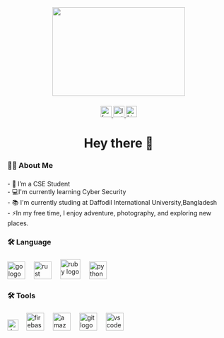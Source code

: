 <div align="center">
  <img height="200"  <img width="300" src="https://blogger.googleusercontent.com/img/b/R29vZ2xl/AVvXsEg2balyGplzwOf4ioFldz3nqfeHsUdCN64p1jHsra-JxzfpX3nljc57dUWclgWphkDeft4PwfXQ2fiasejzr4xI3qvoGBzTd8YrbKwwRzClAMW1EN7FN_DQHcuMO59Bxl_jnuwloo4U98bb4iiyTovrHrtvAR6m7XWi5DkcbqTbj8TcQlWUcIkrliuTSQo/s16000/Picsart_24-01-29_23-14-19-757.jpg"  />
</div>

###

<div align="center">
  <a href="https://www.facebook.com/antihydrozen" target="_blank">
  <img src="https://img.shields.io/static/v1?message=Facebook&logo=facebook&label=&color=1877F2&logoColor=white&labelColor=&style=for-the-badge" height="25" alt="facebook logo" />
</a>
  <a href="https://www.instagram.com/farhan_sadik_kawsar/" target="_blank">
  <img src="https://img.shields.io/static/v1?message=Instagram&logo=instagram&label=&color=E4405F&logoColor=white&labelColor=&style=for-the-badge" height="25" alt="Instagram logo" />
</a>
  <a href="https://www.linkedin.com/in/farhan-sadik-kawsar462/" target="_blank">
  <img src="https://img.shields.io/static/v1?message=LinkedIn&logo=linkedin&label=&color=0A66C2&logoColor=white&labelColor=&style=for-the-badge" height="25" alt="LinkedIn logo" />
</a>

</div>

###


###

<h1 align="center">Hey there 👋</h1>

###

<h3 align="left">👩‍💻  About Me</h3>

###

<p align="left">- 🔭 I’m a CSE Student <br>- 💻I'm currently learning Cyber Security <br>- 📚 I'm currently studing at Daffodil International University,Bangladesh <br>- ⚡In my free time, I enjoy adventure, photography, and exploring new places.</p>

###

<h3 align="left">🛠 Language</h3>

###

<div align="left">
  <img src="https://upload.wikimedia.org/wikipedia/commons/1/18/C_Programming_Language.svg" height="40" alt="go logo"  />
  <img width="12" />
  <img src="https://cdn.worldvectorlogo.com/logos/c.svg" height="40" alt="rust logo"  />
  <img width="12" />
  <img src="https://www.vectorlogo.zone/logos/java/java-ar21.svg" height="45" alt="ruby logo"  />
  <img width="12" />
  <img src="https://www.vectorlogo.zone/logos/python/python-icon.svg" height="40" alt="python logo" />
  <img width="12" />
</div>

###

<h3 align="left">🛠 Tools</h3>

###

<div align="left">
   <img src="https://upload.wikimedia.org/wikipedia/en/b/bb/Canva_Logo.svg" height="25" alt="dot-net logo"  />
  <img width="10" />
  <img src="https://upload.wikimedia.org/wikipedia/commons/4/44/Microsoft_logo.svg" height="40" alt="firebase logo"  />
  <img width="12" />
  <img src="https://upload.wikimedia.org/wikipedia/commons/b/b6/Adobe_Photoshop_Lightroom_CC_logo.svg" height="40" alt="amazonwebservices logo"  />
  <img width="12" />
  <img src="https://www.vectorlogo.zone/logos/git-scm/git-scm-icon.svg" height="40" alt="git logo" />
  <img width="12" />
  <img src="https://www.vectorlogo.zone/logos/visualstudio_code/visualstudio_code-icon.svg" height="40" alt="vs code logo" />
  <img width="12" />

</div>

###

###
